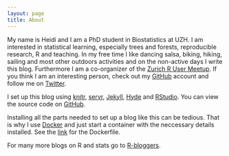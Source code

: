 ```yaml
---
layout: page
title: About
---
```


My name is Heidi and I am a PhD student in Biostatistics at UZH. I am interested in 
statistical learning, especially trees and forests, reproducible research, R and
teaching. In my free time I like dancing salsa, biking, hiking, sailing and most other
outdoors activities and on the non-active days I write this blog. Furthermore I am 
a co-organizer of the [Zurich R User Meetup](http://www.meetup.com/Zurich-R-User-Group/).
If you think I am an interesting person, check out my [GitHub](https://github.com/HeidiSeibold/) 
account and follow me on [Twitter](https://twitter.com/HeidiBaya).


I set up this blog using [knitr](yihui.name/knitr/), [servr](https://github.com/yihui/servr), 
[Jekyll](https://jekyllrb.com/), [Hyde](http://hyde.getpoole.com) and [RStudio](rstudio.com).
You can view the source code on [GitHub](https://github.com/HeidiSeibold/HeidiSeibold.github.io).

Installing all the parts needed to set up a blog like this can be tedious. That is why I use
[Docker](https://www.docker.com/) and just start a container with the neccessary details installed.
See the [link](https://github.com/HeidiSeibold/HeidiSeibold.github.io/tree/master/_build)
for the Dockerfile. 


For many more blogs on R and stats go to [R-bloggers](http://www.r-bloggers.com/).
